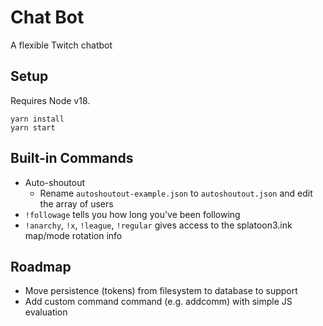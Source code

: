 # Chat Bot

A flexible Twitch chatbot

## Setup

Requires Node v18.

```
yarn install
yarn start
```

## Built-in Commands
- Auto-shoutout
  - Rename `autoshoutout-example.json` to `autoshoutout.json` and edit the array of users
- `!followage` tells you how long you've been following
- `!anarchy`, `!x`, `!league`, `!regular` gives access to the splatoon3.ink map/mode rotation info

## Roadmap
- Move persistence (tokens) from filesystem to database to support 
- Add custom command command (e.g. addcomm) with simple JS evaluation
